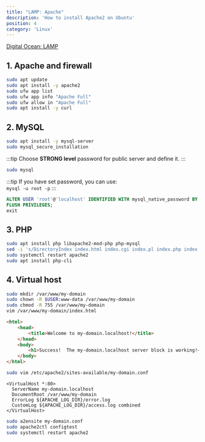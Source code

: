 ```yaml
---
title: "LAMP: Apache"
description: 'How to install Apache2 on Ubuntu'
position: 4
category: 'Linux'
---
```


[Digital Ocean: LAMP](https://www.digitalocean.com/community/tutorials/how-to-install-linux-apache-mysql-php-lamp-stack-ubuntu-18-04)

## 1. Apache and firewall

```bash
sudo apt update
sudo apt install -y apache2
sudo ufw app list
sudo ufw app info "Apache Full"
sudo ufw allow in "Apache Full"
sudo apt install -y curl
```

## 2. MySQL

```bash
sudo apt install -y mysql-server
sudo mysql_secure_installation
```

:::tip
Choose **STRONG level** password for public server and define it.
:::

```bash
sudo mysql
```

:::tip
If you have set password, you can use:  
`mysql -u root -p`
:::

```sql
ALTER USER 'root'@'localhost' IDENTIFIED WITH mysql_native_password BY 'password';
FLUSH PRIVILEGES;
exit
```

## 3. PHP

```bash
sudo apt install php libapache2-mod-php php-mysql
sed -i 's/DirectoryIndex index.html index.cgi index.pl index.php index.xhtml index.htm/DirectoryIndex index.php index.html index.cgi index.pl index.xhtml index.htm/g' /etc/apache2/mods-enabled/dir.conf
sudo systemctl restart apache2
sudo apt install php-cli
```

## 4. Virtual host

```bash
sudo mkdir /var/www/my-domain
sudo chown -R $USER:www-data /var/www/my-domain
sudo chmod -R 755 /var/www/my-domain
vim /var/www/my-domain/index.html
```

```html
<html>
    <head>
        <title>Welcome to my-domain.localhost!</title>
    </head>
    <body>
        <h1>Success!  The my-domain.localhost server block is working!</h1>
    </body>
</html>
```

```bash
sudo vim /etc/apache2/sites-available/my-domain.conf
```

```apacheconf
<VirtualHost *:80>
  ServerName my-domain.localhost
  DocumentRoot /var/www/my-domain
  ErrorLog ${APACHE_LOG_DIR}/error.log
  CustomLog ${APACHE_LOG_DIR}/access.log combined
</VirtualHost>
```

```bash
sudo a2ensite my-domain.conf
sudo apache2ctl configtest
sudo systemctl restart apache2
```
